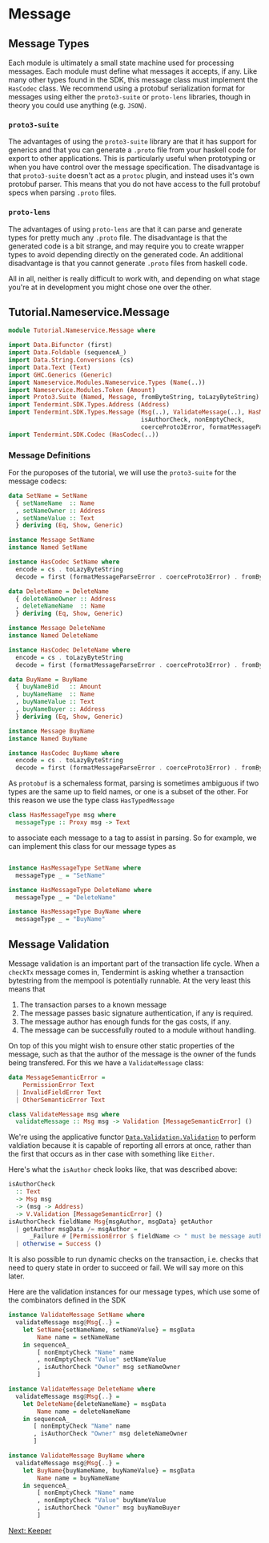 # Message

## Message Types

Each module is ultimately a small state machine used for processing messages. Each module must define what messages it accepts, if any. Like many other types found in the SDK, this message class must implement the `HasCodec` class. We recommend using a protobuf serialization format for messages using either the `proto3-suite` or `proto-lens` libraries, though in theory you could use anything (e.g. `JSON`).

### `proto3-suite`
The advantages of using the `proto3-suite` library are that it has support for generics and that you can generate a `.proto` file from your haskell code for export to other applications. This is particularly useful when prototyping or when you have control over the message specification. 
The disadvantage is that `proto3-suite` doesn't act as a `protoc` plugin, and instead uses it's own protobuf parser. This means that you do not have access to the full protobuf specs when parsing `.proto` files.

### `proto-lens`
The advantages of using `proto-lens` are that it can parse and generate types for pretty much any `.proto` file. 
The disadvantage is that the generated code is a bit strange, and may require you to create wrapper types to avoid depending directly on the generated code. An additional disadvantage is that you cannot generate `.proto` files from haskell code.

All in all, neither is really difficult to work with, and depending on what stage you're at in development you might chose one over the other.

## Tutorial.Nameservice.Message

~~~ haskell
module Tutorial.Nameservice.Message where

import Data.Bifunctor (first)
import Data.Foldable (sequenceA_)
import Data.String.Conversions (cs)
import Data.Text (Text)
import GHC.Generics (Generic)
import Nameservice.Modules.Nameservice.Types (Name(..))
import Nameservice.Modules.Token (Amount)
import Proto3.Suite (Named, Message, fromByteString, toLazyByteString)
import Tendermint.SDK.Types.Address (Address)
import Tendermint.SDK.Types.Message (Msg(..), ValidateMessage(..), HasMessageType(..),
                                     isAuthorCheck, nonEmptyCheck,
                                     coerceProto3Error, formatMessageParseError)
import Tendermint.SDK.Codec (HasCodec(..))
~~~

### Message Definitions

For the puroposes of the tutorial, we will use the `proto3-suite` for the message codecs:


~~~ haskell
data SetName = SetName
  { setNameName  :: Name
  , setNameOwner :: Address
  , setNameValue :: Text
  } deriving (Eq, Show, Generic)

instance Message SetName
instance Named SetName

instance HasCodec SetName where
  encode = cs . toLazyByteString
  decode = first (formatMessageParseError . coerceProto3Error) . fromByteString

data DeleteName = DeleteName
  { deleteNameOwner :: Address
  , deleteNameName  :: Name
  } deriving (Eq, Show, Generic)

instance Message DeleteName
instance Named DeleteName

instance HasCodec DeleteName where
  encode = cs . toLazyByteString
  decode = first (formatMessageParseError . coerceProto3Error) . fromByteString

data BuyName = BuyName
  { buyNameBid   :: Amount
  , buyNameName  :: Name
  , buyNameValue :: Text
  , buyNameBuyer :: Address
  } deriving (Eq, Show, Generic)

instance Message BuyName
instance Named BuyName

instance HasCodec BuyName where
  encode = cs . toLazyByteString
  decode = first (formatMessageParseError . coerceProto3Error) . fromByteString
~~~

As `protobuf` is a schemaless format, parsing is sometimes ambiguous if two types are the same up to field names, or one is a subset of the other. For this reason we use the type class `HasTypedMessage`

~~~ haskell ignore
class HasMessageType msg where
  messageType :: Proxy msg -> Text
~~~

to associate each message to a tag to assist in parsing. So for example, we can implement this class for our message types as

~~~ haskell

instance HasMessageType SetName where
  messageType _ = "SetName"

instance HasMessageType DeleteName where
  messageType _ = "DeleteName"

instance HasMessageType BuyName where
  messageType _ = "BuyName"
~~~


## Message Validation

Message validation is an important part of the transaction life cycle. When a `checkTx` message comes in, Tendermint is asking whether a transaction bytestring from the mempool is potentially runnable. At the very least this means that 

1. The transaction parses to a known message
2. The message passes basic signature authentication, if any is required.
3. The message author has enough funds for the gas costs, if any.
4. The message can be successfully routed to a module without handling.

On top of this you might wish to ensure other static properties of the message, such as that the author of the message is the owner of the funds being transfered. For this we have a `ValidateMessage` class:

~~~ haskell ignore
data MessageSemanticError =
    PermissionError Text
  | InvalidFieldError Text
  | OtherSemanticError Text

class ValidateMessage msg where
  validateMessage :: Msg msg -> Validation [MessageSemanticError] ()
~~~

We're using the applicative functor [`Data.Validation.Validation`](https://hackage.haskell.org/package/validation-1.1/docs/Data-Validation.html#t:Validation) to perform valdiation because it is capable of reporting all errors at once, rather than the first that occurs as in ther case with something like `Either`.

Here's what the `isAuthor` check looks like, that was described above:

~~~ haskell ignore
isAuthorCheck
  :: Text
  -> Msg msg
  -> (msg -> Address)
  -> V.Validation [MessageSemanticError] ()
isAuthorCheck fieldName Msg{msgAuthor, msgData} getAuthor
  | getAuthor msgData /= msgAuthor = 
      _Failure # [PermissionError $ fieldName <> " must be message author."]
  | otherwise = Success ()
~~~

It is also possible to run dynamic checks on the transaction, i.e. checks that need to query state in order to succeed or fail. We will say more on this later.

Here are the validation instances for our message types, which use some of the combinators defined in the SDK 

~~~ haskell
instance ValidateMessage SetName where
  validateMessage msg@Msg{..} =
    let SetName{setNameName, setNameValue} = msgData
        Name name = setNameName
    in sequenceA_
        [ nonEmptyCheck "Name" name
        , nonEmptyCheck "Value" setNameValue
        , isAuthorCheck "Owner" msg setNameOwner
        ]

instance ValidateMessage DeleteName where
  validateMessage msg@Msg{..} =
    let DeleteName{deleteNameName} = msgData
        Name name = deleteNameName
    in sequenceA_
       [ nonEmptyCheck "Name" name
       , isAuthorCheck "Owner" msg deleteNameOwner
       ]

instance ValidateMessage BuyName where
  validateMessage msg@Msg{..} =
    let BuyName{buyNameName, buyNameValue} = msgData
        Name name = buyNameName
    in sequenceA_
        [ nonEmptyCheck "Name" name
        , nonEmptyCheck "Value" buyNameValue
        , isAuthorCheck "Owner" msg buyNameBuyer
        ]
~~~

[Next: Keeper](Keeper.md)
